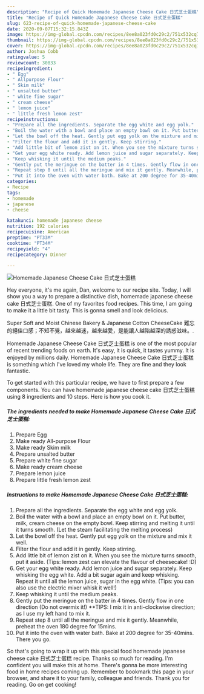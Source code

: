 ```yaml
---
description: "Recipe of Quick Homemade Japanese Cheese Cake 日式芝士蛋糕"
title: "Recipe of Quick Homemade Japanese Cheese Cake 日式芝士蛋糕"
slug: 623-recipe-of-quick-homemade-japanese-cheese-cake
date: 2020-09-07T15:32:15.843Z
image: https://img-global.cpcdn.com/recipes/8ee8a023fd0c29c2/751x532cq70/homemade-japanese-cheese-cake-日式芝士蛋糕-recipe-main-photo.jpg
thumbnail: https://img-global.cpcdn.com/recipes/8ee8a023fd0c29c2/751x532cq70/homemade-japanese-cheese-cake-日式芝士蛋糕-recipe-main-photo.jpg
cover: https://img-global.cpcdn.com/recipes/8ee8a023fd0c29c2/751x532cq70/homemade-japanese-cheese-cake-日式芝士蛋糕-recipe-main-photo.jpg
author: Joshua Cobb
ratingvalue: 5
reviewcount: 30833
recipeingredient:
- " Egg"
- " Allpurpose Flour"
- " Skim milk"
- " unsalted butter"
- " white fine sugar"
- " cream cheese"
- " lemon juice"
- " little fresh lemon zest"
recipeinstructions:
- "Prepare all the ingredients. Separate the egg white and egg yolk."
- "Boil the water with a bowl and place an empty bowl on it. Put butter, milk, cream cheese on the empty bowl. Keep stirring and melting it until it turns smooth. (Let the steam facilitating the melting process)"
- "Let the bowl off the heat. Gently put egg yolk on the mixture and mix it well."
- "Filter the flour and add it in gently. Keep stirring."
- "Add little bit of lemon zist on it. When you see the mixture turns smooth, put it aside. (Tips: lemon zest can elevate the flavour of cheesecake! :D)"
- "Get your egg white ready. Add lemon juice and sugar separately. Keep whisking the egg white. Add a bit sugar again and keep whisking. Repeat it until all the lemon juice, sugar in the egg white. (Tips: you can also use the electric mixer whisk it well!)"
- "Keep whisking it until the medium peaks."
- "Gently put the meringue on the batter in 4 times. Gently flow in one direction (Do not overmix it!) **TIPS: I mix it in anti-clockwise direction; as I use my left hand to mix it."
- "Repeat step 8 until all the meringue and mix it gently. Meanwhile, preheat the oven 180 degree for 15mins."
- "Put it into the oven with water bath. Bake at 200 degree for 35-40mins. There you go."
categories:
- Recipe
tags:
- homemade
- japanese
- cheese

katakunci: homemade japanese cheese 
nutrition: 192 calories
recipecuisine: American
preptime: "PT33M"
cooktime: "PT34M"
recipeyield: "4"
recipecategory: Dinner

---
```



![Homemade Japanese Cheese Cake 日式芝士蛋糕](https://img-global.cpcdn.com/recipes/8ee8a023fd0c29c2/751x532cq70/homemade-japanese-cheese-cake-日式芝士蛋糕-recipe-main-photo.jpg)

Hey everyone, it's me again, Dan, welcome to our recipe site. Today, I will show you a way to prepare a distinctive dish, homemade japanese cheese cake 日式芝士蛋糕. One of my favorites food recipes. This time, I am going to make it a little bit tasty. This is gonna smell and look delicious.

Super Soft and Moist Chinese Bakery &amp; Japanese Cotton CheeseCake 難忘的絕佳口感；不知不覺，越來越迷，越來越愛，是能讓人越陷越深的誘惑滋味。.

Homemade Japanese Cheese Cake 日式芝士蛋糕 is one of the most popular of recent trending foods on earth. It's easy, it is quick, it tastes yummy. It is enjoyed by millions daily. Homemade Japanese Cheese Cake 日式芝士蛋糕 is something which I've loved my whole life. They are fine and they look fantastic.


To get started with this particular recipe, we have to first prepare a few components. You can have homemade japanese cheese cake 日式芝士蛋糕 using 8 ingredients and 10 steps. Here is how you cook it.

<!--inarticleads1-->

##### The ingredients needed to make Homemade Japanese Cheese Cake 日式芝士蛋糕:

1. Prepare  Egg
1. Make ready  All-purpose Flour
1. Make ready  Skim milk
1. Prepare  unsalted butter
1. Prepare  white fine sugar
1. Make ready  cream cheese
1. Prepare  lemon juice
1. Prepare  little fresh lemon zest




<!--inarticleads2-->

##### Instructions to make Homemade Japanese Cheese Cake 日式芝士蛋糕:

1. Prepare all the ingredients. Separate the egg white and egg yolk.
1. Boil the water with a bowl and place an empty bowl on it. Put butter, milk, cream cheese on the empty bowl. Keep stirring and melting it until it turns smooth. (Let the steam facilitating the melting process)
1. Let the bowl off the heat. Gently put egg yolk on the mixture and mix it well.
1. Filter the flour and add it in gently. Keep stirring.
1. Add little bit of lemon zist on it. When you see the mixture turns smooth, put it aside. (Tips: lemon zest can elevate the flavour of cheesecake! :D)
1. Get your egg white ready. Add lemon juice and sugar separately. Keep whisking the egg white. Add a bit sugar again and keep whisking. Repeat it until all the lemon juice, sugar in the egg white. (Tips: you can also use the electric mixer whisk it well!)
1. Keep whisking it until the medium peaks.
1. Gently put the meringue on the batter in 4 times. Gently flow in one direction (Do not overmix it!) **TIPS: I mix it in anti-clockwise direction; as I use my left hand to mix it.
1. Repeat step 8 until all the meringue and mix it gently. Meanwhile, preheat the oven 180 degree for 15mins.
1. Put it into the oven with water bath. Bake at 200 degree for 35-40mins. There you go.




So that's going to wrap it up with this special food homemade japanese cheese cake 日式芝士蛋糕 recipe. Thanks so much for reading. I'm confident you will make this at home. There's gonna be more interesting food in home recipes coming up. Remember to bookmark this page in your browser, and share it to your family, colleague and friends. Thank you for reading. Go on get cooking!

